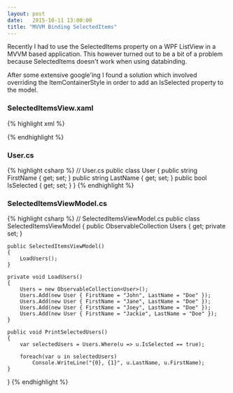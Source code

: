 ```yaml
---
layout: post
date:   2015-10-11 13:00:00
title: "MVVM Binding SelectedItems"
---
```

Recently I had to use the SelectedItems property on a WPF ListView in a MVVM based application. This however turned out to be a bit of a problem because SelectedItems doesn't work when using databinding.

After some extensive google'ing I found a solution which involved overriding the ItemContainerStyle in order to add an IsSelected property to the model.

### SelectedItemsView.xaml

{% highlight xml %}
<!-- SelectedItemsView.xaml -->
<ListView ItemsSource="{Binding Path=Users}">
	<ListView.View>
		<GridView>
			<GridViewColumn Header="First Name" Width="120" DisplayMemberBinding="{Binding Path=FirstName}" />
			<GridViewColumn Header="Last Name" Width="120" DisplayMemberBinding="{Binding Path=LastName}" />
		</GridView>
	</ListView.View>
	<ListView.ItemContainerStyle>
		<Style TargetType="{x:Type ListViewItem}">
			<Setter Property="IsSelected" Value="{Binding Path=IsSelected, Mode=TwoWay}" />
		</Style>
	</ListView.ItemContainerStyle>
</ListView>
{% endhighlight %}

### User.cs

{% highlight csharp %}
// User.cs
public class User
{
	public string FirstName { get; set; }
	public string LastName { get; set; }
	public bool IsSelected { get; set; }
}
{% endhighlight %}

### SelectedItemsViewModel.cs

{% highlight csharp %}
// SelectedItemsViewModel.cs
public class SelectedItemsViewModel
{
	public ObservableCollection<User> Users { get; private set; }

	public SelectedItemsViewModel()
	{
		LoadUsers();
	}

	private void LoadUsers()
	{
		Users = new ObservableCollection<User>();
		Users.Add(new User { FirstName = "John", LastName = "Doe" });
		Users.Add(new User { FirstName = "Jane", LastName = "Doe" });
		Users.Add(new User { FirstName = "Joey", LastName = "Doe" });
		Users.Add(new User { FirstName = "Jackie", LastName = "Doe" });
	}
	
	public void PrintSelectedUsers()
	{
		var selectedUsers = Users.Where(u => u.IsSelected == true);
		
		foreach(var u in selectedUsers)
			Console.WriteLine("{0}, {1}", u.LastName, u.FirstName);
	}
}
{% endhighlight %}

